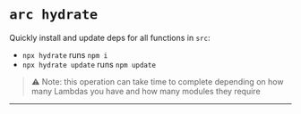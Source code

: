 # `arc hydrate`

Quickly install and update deps for all functions in `src`:

- `npx hydrate` runs `npm i` 
- `npx hydrate update` runs `npm update` 

> ⚠️ Note: this operation can take time to complete depending on how many Lambdas you have and how many modules they require

---
